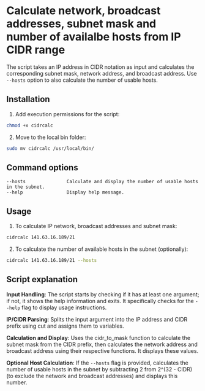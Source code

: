 # Calculate network, broadcast addresses, subnet mask and number of availalbe hosts from IP CIDR range
The script takes an IP address in CIDR notation as input and calculates the corresponding subnet mask,
network address, and broadcast address. Use `--hosts` option to also calculate the number of usable hosts.

## Installation
1. Add execution permissions for the script:
```bash
chmod +x cidrcalc
```
2. Move to the local bin folder:
```bash
sudo mv cidrcalc /usr/local/bin/
```

## Command options
```
--hosts               Calculate and display the number of usable hosts in the subnet.
--help                Display help message.
```

## Usage
1. To calculate IP network, broadcast addresses and subnet mask:
```bash
cidrcalc 141.63.16.189/21
```
2. To calculate the number of available hosts in the subnet (optionally):
```bash
cidrcalc 141.63.16.189/21 --hosts
```

## Script explanation
**Input Handling**: The script starts by checking if it has at least one argument; if not, it shows the help information and exits. It specifically checks for the `--help` flag to display usage instructions.

**IP/CIDR Parsing**: Splits the input argument into the IP address and CIDR prefix using cut and assigns them to variables.

**Calculation and Display**: Uses the cidr_to_mask function to calculate the subnet mask from the CIDR prefix, then calculates the network address and broadcast address using their respective functions. It displays these values.

**Optional Host Calculation**: If the `--hosts` flag is provided, calculates the number of usable hosts in the subnet by subtracting 2 from 2^(32 - CIDR) (to exclude the network and broadcast addresses) and displays this number.
